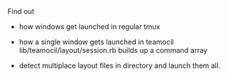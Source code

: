 Find out 
  - how windows get launched in regular tmux

  - how a single window gets launched in teamocil
lib/teamocil/layout/session.rb
builds up a command array


  - detect multiplace layout files in directory and launch them all.

